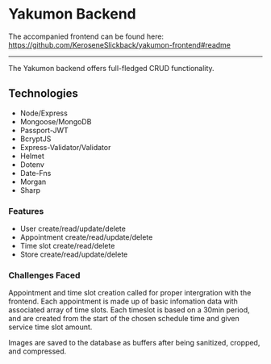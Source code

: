 # Yakumon Backend

The accompanied frontend can be found here: https://github.com/KeroseneSlickback/yakumon-frontend#readme

---

The Yakumon backend offers full-fledged CRUD functionality.

## Technologies

- Node/Express
- Mongoose/MongoDB
- Passport-JWT
- BcryptJS
- Express-Validator/Validator
- Helmet
- Dotenv
- Date-Fns
- Morgan
- Sharp

### Features

- User create/read/update/delete
- Appointment create/read/update/delete
- Time slot create/read/delete
- Store create/read/update/delete

### Challenges Faced

Appointment and time slot creation called for proper intergration with the frontend. Each appointment is made up of basic infomation data with associated array of time slots. Each timeslot is based on a 30min period, and are created from the start of the chosen schedule time and given service time slot amount.

Images are saved to the database as buffers after being sanitized, cropped, and compressed.
